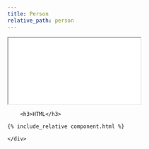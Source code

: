 ```yaml
---
title: Person
relative_path: person
---
```


<div class="docs-section">
	<div class="component">
		<iframe src="{{ site.baseurl}}/component/person/example.html"></iframe>

		<h3>HTML</h3>

```html
{% include_relative component.html %}
```
	</div>
</div>
